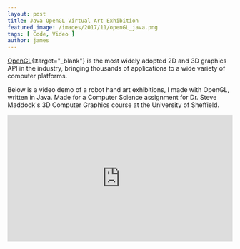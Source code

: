 ```yaml
---
layout: post
title: Java OpenGL Virtual Art Exhibition
featured_image: /images/2017/11/openGL_java.png
tags: [ Code, Video ]
author: james
---
```


[OpenGL](https://www.opengl.org){:target="_blank"} is the most widely adopted 2D and 3D graphics API in the industry, bringing thousands of applications to a wide variety of computer platforms.

Below is a video demo of a robot hand art exhibitions, I made with OpenGL, written in Java. Made for a Computer Science assignment for Dr. Steve Maddock's 3D Computer Graphics course at the University of Sheffield.

<style>.embed-container { position: relative; padding-bottom: 56.25%; height: 0; overflow: hidden; max-width: 100%; } .embed-container iframe, .embed-container object, .embed-container embed { position: absolute; top: 0; left: 0; width: 100%; height: 100%; }</style><div class='embed-container'><iframe src='https://www.youtube.com/embed/XigniF_QzPw?autoplay=1&loop=1' frameborder='0' allowfullscreen></iframe></div>
